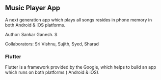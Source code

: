 ## Music Player App

A next generation app which plays all songs resides in phone memory in both Android & iOS platforms.

Author: Sankar Ganesh. S

Collaborators: Sri Vishnu, Sujith, Syed, Sharad 

### Flutter

Flutter is a framework provided by the Google, which helps to build an app which runs on both platforms ( Android & iOS).



